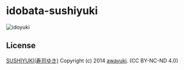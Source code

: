 idobata-sushiyuki
=================

![idoyuki](https://cloud.githubusercontent.com/assets/1041857/3526228/42519a42-077a-11e4-9c52-9b4b66bae9fd.gif)

## License

[SUSHIYUKI(寿司ゆき)](http://awayuki.net/sushiyuki/)
Copyright (c) 2014 [awayuki](https://github.com/awayuki). (CC BY-NC-ND 4.0)
